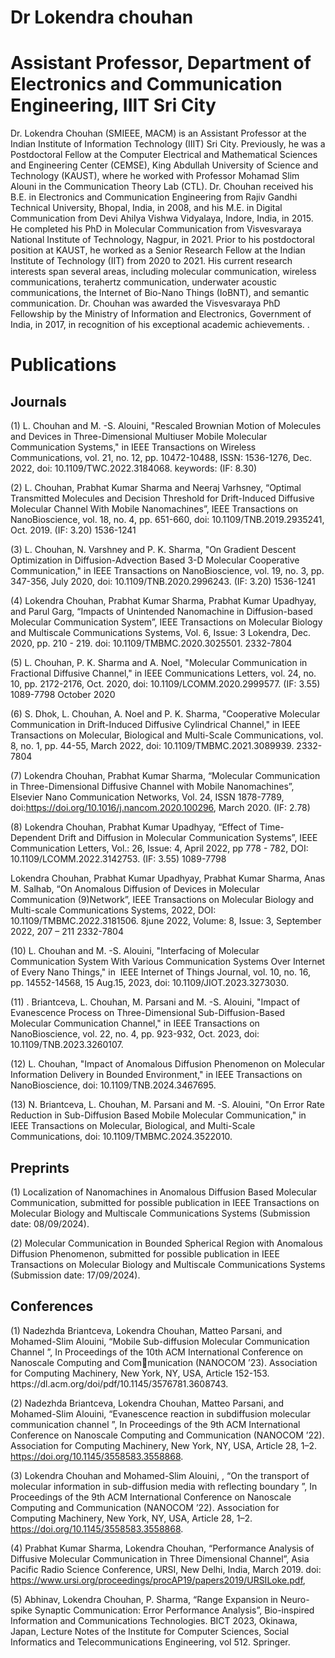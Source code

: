 # Dr Lokendra chouhan
<!DOCTYPE html>
<html lang="en">
<head>
    <meta charset="UTF-8">
    <meta name="viewport" content="width=device-width, initial-scale=1.0">
</head>
<body>
    <h1>Assistant Professor, Department of Electronics and Communication
Engineering, IIIT Sri City</h1>
    <p>Dr. Lokendra Chouhan (SMIEEE, MACM) is an Assistant Professor at the Indian Institute of Information Technology (IIIT) Sri City. Previously, he was a Postdoctoral Fellow at the Computer Electrical and Mathematical Sciences and Engineering Center (CEMSE), King Abdullah University of Science and Technology (KAUST), where he worked with Professor Mohamad Slim Alouni in the Communication Theory Lab (CTL).
Dr. Chouhan received his B.E. in Electronics and Communication Engineering from Rajiv Gandhi Technical University, Bhopal, India, in 2008, and his M.E. in Digital Communication from Devi Ahilya Vishwa Vidyalaya, Indore, India, in 2015. He completed his PhD in Molecular Communication from Visvesvaraya National Institute of Technology, Nagpur, in 2021. Prior to his postdoctoral position at KAUST, he worked as a Senior Research Fellow at the Indian Institute of Technology (IIT) from 2020 to 2021.
His current research interests span several areas, including molecular communication, wireless communications, terahertz communication, underwater acoustic communications, the Internet of Bio-Nano Things (IoBNT), and semantic communication. Dr. Chouhan was awarded the Visvesvaraya PhD Fellowship by the Ministry of Information and Electronics, Government of India, in 2017, in recognition of his exceptional academic achievements.
.</p>
    <h1>Publications</h1>
        <h2>Journals</h2>
       <p>(1) L. Chouhan and M. -S. Alouini, "Rescaled Brownian Motion of Molecules and Devices in Three-Dimensional Multiuser Mobile Molecular Communication Systems," in IEEE Transactions on Wireless Communications, vol. 21, no. 12, pp. 10472-10488, ISSN: 1536-1276, Dec. 2022, doi: 10.1109/TWC.2022.3184068. keywords: (IF: 8.30)

(2) L. Chouhan, Prabhat Kumar Sharma and Neeraj Varhsney, “Optimal
Transmitted Molecules and Decision Threshold for Drift-Induced Diffusive Molecular Channel With Mobile Nanomachines”, IEEE Transactions on NanoBioscience, vol. 18, no. 4, pp. 651-660, doi: 10.1109/TNB.2019.2935241, Oct. 2019. (IF: 3.20)  1536-1241

(3) L. Chouhan, N. Varshney and P. K. Sharma, "On Gradient Descent Optimization in Diffusion-Advection Based 3-D Molecular Cooperative Communication," in IEEE Transactions on NanoBioscience, vol. 19, no. 3, pp. 347-356, July 2020, doi: 10.1109/TNB.2020.2996243. (IF: 3.20)
1536-1241

(4) Lokendra Chouhan, Prabhat Kumar Sharma, Prabhat Kumar Upadhyay, and
Parul Garg, “Impacts of Unintended Nanomachine in Diffusion-based Molecular Communication System”, IEEE Transactions on Molecular Biology and Multiscale Communications Systems, Vol. 6, Issue: 3 Lokendra, Dec. 2020, pp. 210 - 219. doi: 10.1109/TMBMC.2020.3025501. 2332-7804

(5) L. Chouhan, P. K. Sharma and A. Noel, "Molecular Communication in Fractional Diffusive Channel," in IEEE Communications Letters, vol. 24, no. 10, pp. 2172-2176, Oct. 2020, doi: 10.1109/LCOMM.2020.2999577.
(IF: 3.55) 1089-7798 October 2020

(6) S. Dhok, L. Chouhan, A. Noel and P. K. Sharma, "Cooperative Molecular Communication in Drift-Induced Diffusive Cylindrical Channel," in IEEE Transactions on Molecular, Biological and Multi-Scale Communications, vol. 8, no. 1, pp. 44-55, March 2022, doi: 10.1109/TMBMC.2021.3089939.
2332-7804

(7) Lokendra Chouhan, Prabhat Kumar Sharma, “Molecular Communication in Three-Dimensional Diffusive Channel with Mobile Nanomachines”, Elsevier Nano Communication Networks, Vol. 24, ISSN 1878-7789, doi:https://doi.org/10.1016/j.nancom.2020.100296, March 2020. (IF: 2.78)

(8) Lokendra Chouhan, Prabhat Kumar Upadhyay, “Effect of Time-Dependent Drift and Diffusion in Molecular Communication Systems”, IEEE Communication Letters, Vol.: 26, Issue: 4, April 2022, pp 778 - 782, DOI: 10.1109/LCOMM.2022.3142753. (IF: 3.55) 1089-7798

Lokendra Chouhan, Prabhat Kumar Upadhyay, Prabhat Kumar Sharma, Anas M. Salhab, “On Anomalous Diffusion of Devices in Molecular Communication (9)Network”, IEEE Transactions on Molecular Biology and Multi-scale Communications Systems, 2022, DOI: 10.1109/TMBMC.2022.3181506. 8june 2022, Volume: 8, Issue: 3, September 2022, 207 – 211 2332-7804

(10) L. Chouhan and M. -S. Alouini, "Interfacing of Molecular Communication System With Various Communication Systems Over Internet of Every Nano Things," in  IEEE Internet of Things Journal, vol. 10, no. 16, pp. 14552-14568, 15 Aug.15, 2023, doi: 10.1109/JIOT.2023.3273030.

(11) . Briantceva, L. Chouhan, M. Parsani and M. -S. Alouini, "Impact of Evanescence Process on Three-Dimensional Sub-Diffusion-Based Molecular Communication Channel," in IEEE Transactions on NanoBioscience, vol. 22, no. 4, pp. 923-932, Oct. 2023, doi: 10.1109/TNB.2023.3260107.

(12) L. Chouhan, "Impact of Anomalous Diffusion Phenomenon on Molecular Information Delivery in Bounded Environment," in IEEE Transactions on NanoBioscience, doi: 10.1109/TNB.2024.3467695.

(13) N. Briantceva, L. Chouhan, M. Parsani and M. -S. Alouini, "On Error Rate Reduction in Sub-Diffusion Based Mobile Molecular Communication," in IEEE Transactions on Molecular, Biological, and Multi-Scale Communications, doi: 10.1109/TMBMC.2024.3522010. </p>
        <h2>Preprints</h2>
(1) Localization of Nanomachines in Anomalous Diffusion Based Molecular Communication, submitted for possible publication in IEEE Transactions on Molecular Biology and Multiscale Communications Systems (Submission date: 08/09/2024).

(2) Molecular Communication in Bounded Spherical Region with Anomalous Diffusion Phenomenon, submitted for possible publication in IEEE Transactions on Molecular Biology and Multiscale Communications Systems (Submission date: 17/09/2024).

  <h2>Conferences</h2>
(1) Nadezhda Briantceva, Lokendra Chouhan, Matteo Parsani, and Mohamed-Slim Alouini, “Mobile Sub-diffusion Molecular Communication Channel ”, In Proceedings
of the 10th ACM International Conference on Nanoscale Computing and Communication (NANOCOM ’23). Association for Computing Machinery, New York,
NY, USA, Article 152-153. https://dl.acm.org/doi/pdf/10.1145/3576781.3608743.

(2) Nadezhda Briantceva, Lokendra Chouhan, Matteo Parsani, and Mohamed-Slim Alouini, “Evanescence reaction in subdiffusion molecular communication channel ”,
In Proceedings of the 9th ACM International Conference on Nanoscale Computing and Communication (NANOCOM ’22). Association for Computing Machinery,
New York, NY, USA, Article 28, 1–2. https://doi.org/10.1145/3558583.3558868.

(3) Lokendra Chouhan and Mohamed-Slim Alouini, , “On the transport of molecular information in sub-diffusion media with reflecting boundary ”, In Proceedings of the
9th ACM International Conference on Nanoscale Computing and Communication (NANOCOM ’22). Association for Computing Machinery, New York, NY, USA,
Article 28, 1–2. https://doi.org/10.1145/3558583.3558868.

(4) Prabhat Kumar Sharma, Lokendra Chouhan, “Performance Analysis of Diffusive Molecular Communication in Three Dimensional Channel”, Asia Pacific
Radio Science Conference, URSI, New Delhi, India, March 2019. doi: https://www.ursi.org/proceedings/procAP19/papers2019/URSILoke.pdf,

(5) Abhinav, Lokendra Chouhan, P. Sharma, “Range Expansion in Neuro-spike Synaptic Communication: Error Performance Analysis”, Bio-inspired Information and Communications Technologies. BICT 2023, Okinawa, Japan, Lecture Notes of
the Institute for Computer Sciences, Social Informatics and Telecommunications Engineering, vol 512. Springer.
</body>
</html>
